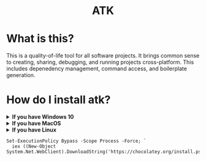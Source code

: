 <p>
    <h1 align="center">ATK</h1>
</p>

# What is this?
This is a quality-of-life tool for all software projects. It brings common sense to creating, sharing, debugging, and running projects cross-platform. This includes depenedency management, command access, and boilerplate generation.

# How do I install atk?


<details>
  <summary><b>If you have Windows 10</b></summary>
  <p>
Run this command in CMD
      
```
powershell -command "Set-ExecutionPolicy RemoteSigned -scope CurrentUser; iex (new-object net.webclient).downloadstring('https://git.io/fj7gT')" & ___AtkPrintDone.bat & exit
```

  </p>
</details>

<details>
  <summary><b>If you have MacOS</b></summary>
  <p>
Run this command in the terminal app
      
```
eval `curl -L git.io/fj7gv`
```
      
  </p>
</details>


<details>
  <summary><b>If you have Linux</b></summary>
  <p>

## Ubuntu
      
Run this in your console
      
```
eval `wget -qO- git.io/fj7gk`
```
      
#### More linux support hopefully coming soon.
  </p>
</details>

```
Set-ExecutionPolicy Bypass -Scope Process -Force; `
  iex ((New-Object System.Net.WebClient).DownloadString('https://chocolatey.org/install.ps1'))
```